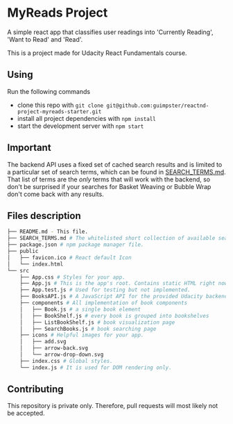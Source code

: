 # MyReads Project

A simple react app that classifies user readings into 'Currently Reading', 'Want to Read' and 'Read'.

This is a project made for Udacity React Fundamentals course.

## Using

Run the following commands

* clone this repo with `git clone git@github.com:guimpster/reactnd-project-myreads-starter.git`
* install all project dependencies with `npm install`
* start the development server with `npm start`

## Important
The backend API uses a fixed set of cached search results and is limited to a particular set of search terms, which can be found in [SEARCH_TERMS.md](SEARCH_TERMS.md). That list of terms are the _only_ terms that will work with the backend, so don't be surprised if your searches for Basket Weaving or Bubble Wrap don't come back with any results.

## Files description
```bash
├── README.md - This file.
├── SEARCH_TERMS.md # The whitelisted short collection of available search terms for you to use whithin the app.
├── package.json # npm package manager file.
├── public
│   ├── favicon.ico # React default Icon
│   └── index.html
└── src
    ├── App.css # Styles for your app.
    ├── App.js # This is the app's root. Contains static HTML right now.
    ├── App.test.js # Used for testing but not implemented.
    ├── BooksAPI.js # A JavaScript API for the provided Udacity backend.
    ├── components # All implementation of book components
    │   ├── Book.js # a single book element
    │   ├── BookShelf.js # every book is grouped into bookshelves
    │   ├── ListBookShelf.js # book visualization page
    │   ├── SearchBooks.js # book searching page
    ├── icons # Helpful images for your app.
    │   ├── add.svg
    │   ├── arrow-back.svg
    │   └── arrow-drop-down.svg
    ├── index.css # Global styles.
    └── index.js # It is used for DOM rendering only.
```

## Contributing

This repository is private only. Therefore, pull requests will most likely not be accepted.
